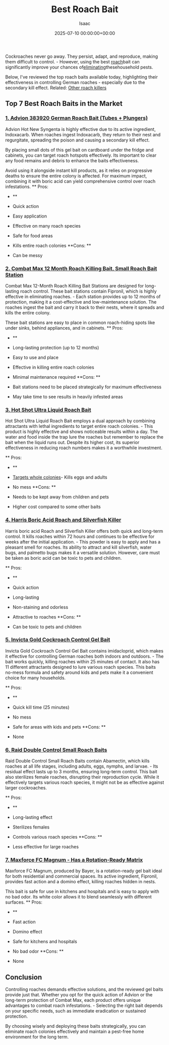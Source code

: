 ﻿---
title: Best Roach Bait
description: Cockroaches never go away. They persist, adapt, and reproduce, making them difficult to control. - However, using the best roach bait can significantly...
slug: /best-roach-bait/
date: 2025-07-10 00:00:00+00:00
lastmod: 2025-07-10 00:00:00+03:00
author: Isaac
categories:

- Cockroaches

- Product Reviews
tags:

- cockroaches

- roach

- cockroache
layout: post
---

Cockroaches never go away. They persist, adapt, and reproduce, making them difficult to control. - However, using the best [roach](https://pestpolicy.com/best-roach-killer-for-apartments/)bait can significantly improve your chances of[eliminating](https://www.entm.purdue.edu/ants/pubs/18.pdf)thesehousehold pests.

Below, I've reviewed the top roach baits available today, highlighting their effectiveness in controlling German roaches - especially due to the secondary kill effect. Related: [Other roach killers](https://pestpolicy.com/best-roach-killer-for-apartments/)

##  Top 7 Best Roach Baits in the Market

###  [1. Advion 383920 German Roach Bait (Tubes + Plungers)](https://www.amazon.com/dp/B00730QW70?&linkCode=ll1&tag=p-policy-20&linkId=4784351070cd9c6b39ae5413388b4e41&language=en_US&ref_=as_li_ss_tl)

Advion Hot New Syngenta is highly effective due to its active ingredient, Indoxacarb. When roaches ingest Indoxacarb, they return to their nest and regurgitate, spreading the poison and causing a secondary kill effect.

By placing small dots of this gel bait on cardboard under the fridge and cabinets, you can target roach hotspots effectively. Its important to clear any food remains and debris to enhance the baits effectiveness.

Avoid using it alongside instant kill products, as it relies on progressive deaths to ensure the entire colony is affected. For maximum impact, combining it with boric acid can yield comprehensive control over roach infestations. **
Pros:

- **

- Quick action

- Easy application

- Effective on many roach species

- Safe for food areas

- Kills entire roach colonies **Cons: **

- Can be messy

###  [2. Combat Max 12 Month Roach Killing Bait, Small Roach Bait Station](https://www.amazon.com/Combat-Month-Roach-Killing-Station/dp/B000KL1LDE?psc=1&linkCode=ll1&tag=p-policy-20&linkId=1e218b724851029d0a9b5233374e16b0&language=en_US&ref_=as_li_ss_tl)

Combat Max 12-Month Roach Killing Bait Stations are designed for long-lasting roach control. These bait stations contain Fipronil, which is highly effective in eliminating roaches. - Each station provides up to 12 months of protection, making it a cost-effective and low-maintenance solution. The roaches ingest the bait and carry it back to their nests, where it spreads and kills the entire colony.

These bait stations are easy to place in common roach-hiding spots like under sinks, behind appliances, and in cabinets. **
Pros:

- **

- Long-lasting protection (up to 12 months)

- Easy to use and place

- Effective in killing entire roach colonies

- Minimal maintenance required **Cons: **

- Bait stations need to be placed strategically for maximum effectiveness

- May take time to see results in heavily infested areas

###  [3. Hot Shot Ultra Liquid Roach Bait](https://www.amazon.com/dp/B001EGMZC0?th=1&linkCode=ll1&tag=p-policy-20&linkId=b9a84d946b50eca8a349d573b3a265a4&language=en_US&ref_=as_li_ss_tl)

Hot Shot Ultra Liquid Roach Bait employs a dual approach by combining attractants with lethal ingredients to target entire roach colonies. - This product is highly effective and shows noticeable results within a day. The water and food inside the trap lure the roaches but remember to replace the bait when the liquid runs out. Despite its higher cost, its superior effectiveness in reducing roach numbers makes it a worthwhile investment.

**
Pros:

- **

- [Targets whole colonies](https://pestpolicy.com/how-to-get-rid-of-cockroaches/)- Kills eggs and adults

- No mess **Cons: **

- Needs to be kept away from children and pets

- Higher cost compared to some other baits

###  [4. Harris Boric Acid Roach and Silverfish Killer](https://www.amazon.com/dp/B0026MD0G6?&linkCode=ll1&tag=p-policy-20&linkId=56876a7c91cafd521d8d3760b74e46b4&language=en_US&ref_=as_li_ss_tl)

Harris boric acid Roach and Silverfish Killer offers both quick and long-term control. It kills roaches within 72 hours and continues to be effective for weeks after the initial application. - This powder is easy to apply and has a pleasant smell for roaches. Its ability to attract and kill silverfish, water bugs, and palmetto bugs makes it a versatile solution. However, care must be taken as boric acid can be toxic to pets and children.

**
Pros:

- **

- Quick action

- Long-lasting

- Non-staining and odorless

- Attractive to roaches **Cons: **

- Can be toxic to pets and children

###  [5. Invicta Gold Cockroach Control Gel Bait](https://www.amazon.com/dp/B0049I6CT2?th=1&linkCode=ll1&tag=p-policy-20&linkId=9a8f689213a0231c2825f86b39e1b2bd&language=en_US&ref_=as_li_ss_tl)

Invicta Gold Cockroach Control Gel Bait contains imidacloprid, which makes it effective for controlling German roaches both indoors and outdoors. - The bait works quickly, killing roaches within 25 minutes of contact. It also has 11 different attractants designed to lure various roach species. This baits no-mess formula and safety around kids and pets make it a convenient choice for many households.

**
Pros:

- **

- Quick kill time (25 minutes)

- No mess

- Safe for areas with kids and pets **Cons: **

- None

###  [6. Raid Double Control Small Roach Baits](https://www.amazon.com/dp/B0026MD0G6?&linkCode=ll1&tag=p-policy-20&linkId=4d79333d6714fa1d1808443b808670d6&language=en_US&ref_=as_li_ss_tl)

Raid Double Control Small Roach Baits contain Abamectin, which kills roaches at all life stages, including adults, eggs, nymphs, and larvae. - Its residual effect lasts up to 3 months, ensuring long-term control. This bait also sterilizes female roaches, disrupting their reproduction cycle. While it effectively targets various roach species, it might not be as effective against larger cockroaches.

**
Pros:

- **

- Long-lasting effect

- Sterilizes females

- Controls various roach species **Cons: **

- Less effective for large roaches

###  [7. Maxforce FC Magnum - Has a Rotation-Ready Matrix](https://www.amazon.com/dp/B0042JCIDC?&linkCode=ll1&tag=p-policy-20&linkId=218afefe19d92d1f9f9d55fc09a80488&language=en_US&ref_=as_li_ss_tl)

Maxforce FC Magnum, produced by Bayer, is a rotation-ready gel bait ideal for both residential and commercial spaces. Its active ingredient, Fipronil, provides fast action and a domino effect, killing roaches hidden in nests.

This bait is safe for use in kitchens and hospitals and is easy to apply with no bad odor. Its white color allows it to blend seamlessly with different surfaces. **
Pros:

- **

- Fast action

- Domino effect

- Safe for kitchens and hospitals

- No bad odor **Cons: **

- None

##  Conclusion

Controlling roaches demands effective solutions, and the reviewed gel baits provide just that. Whether you opt for the quick action of Advion or the long-term protection of Combat Max, each product offers unique advantages to combat roach infestations. - Selecting the right bait depends on your specific needs, such as immediate eradication or sustained protection.

By choosing wisely and deploying these baits strategically, you can eliminate roach colonies effectively and maintain a pest-free home environment for the long term.
